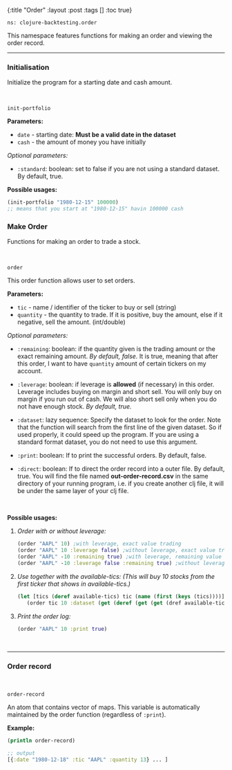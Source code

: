 {:title "Order"
 :layout :post
 :tags  []
 :toc true}

`ns: clojure-backtesting.order`

This namespace features functions for making an order and viewing the order record.

---

### Initialisation

Initialize the program for a starting date and cash amount.

<br>

`init-portfolio`

**Parameters:**

- `date` - starting date: **Must be a valid date in the dataset**
- `cash` - the amount of money you have initially

*Optional parameters:* 

- `:standard`: boolean: set to false if you are not using a standard dataset. By default, true.

**Possible usages:**

```clojure
(init-portfolio "1980-12-15" 100000)
;; means that you start at "1980-12-15" havin 100000 cash
```



### Make Order

Functions for making an order to trade a stock.

<br>

`order`

This order function allows user to set orders. 

**Parameters:**
- `tic` - name / identifier of the ticker to buy or sell (string)
- `quantity` - the quantity to trade. If it is positive, buy the amount, else if it negative, sell the amount. (int/double)

*Optional parameters:* 

- `:remaining`: boolean: if the quantity given is the trading amount or the exact remaining amount. *By default, false.* It is true, meaning that after this order, I want to have `quantity` amount of certain tickers on my account.

- `:leverage`: boolean: if leverage is **allowed** (if necessary) in this order. Leverage includes buying on margin and short sell. You will only buy on margin if you run out of cash. We will also short sell only when you do not have enough stock. *By default, true.*

- `:dataset`: lazy sequence: Specify the dataset to look for the order. Note that the function will search from the first line of the given dataset. So if used properly, it could speed up the program. If you are using a standard format dataset, you do not need to use this argument. 

- `:print`: boolean: If to print the successful orders. By default, false.

- `:direct`: boolean: If to direct the order record into a outer file. By default, true. You will find the file named **out-order-record.csv** in the same directory of your running program, i.e. if you create another clj file, it will be under the same layer of your clj file.

<br>

**Possible usages:**

1. *Order with or without leverage:*

   ```clojure
   (order "AAPL" 10) ;with leverage, exact value trading
   (order "AAPL" 10 :leverage false) ;without leverage, exact value trade
   (order "AAPL" -10 :remaining true) ;with leverage, remaining value
   (order "AAPL" -10 :leverage false :remaining true) ;without leverage, remaining value (This must be a failed trade)
   ```

2. *Use together with the available-tics: (This will buy 10 stocks from the first ticker that shows in available-tics.)*

   ```clojure
   (let [tics (deref available-tics) tic (name (first (keys (tics))))]
      (order tic 10 :dataset (get (deref (get (get (dref available-tics) :AAPL) :pointer)) :reference))) ; The part after the dataset is copied from usages of available-tics
   ```

3. *Print the order log:*

   ```clojure
   (order "AAPL" 10 :print true)
   ```

   ​      
---

### Order record

<br>

`order-record`

An atom that contains vector of maps. This variable is automatically maintained by the order function (regardless of `:print`).


**Example:**
```clojure
(println order-record)

;; output
[{:date "1980-12-18" :tic "AAPL" :quantity 13} ... ]
```


​      